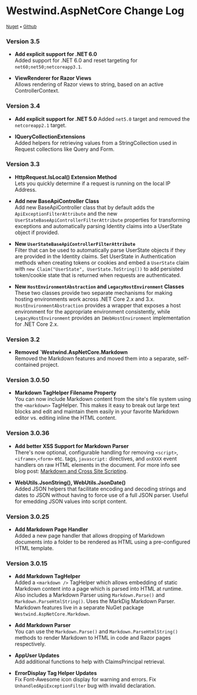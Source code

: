 # Westwind.AspNetCore Change Log
<small>[Nuget](https://www.nuget.org/packages/Westwind.AspNetCore/) &bull; [Github](https://github.com/RickStrahl/Westwind.AspNetCore)</small>


### Version 3.5
* **Add explicit support for .NET 6.0**  
Added support for .NET 6.0 and reset targeting for `net60;net50;netcoreapp3.1`.

* **ViewRenderer for Razor Views**  
Allows rendering of Razor views to string, based on an active ControllerContext.

### Version 3.4

* **Add explicit support for .NET 5.0**
Added `net5.0` target and removed the `netcoreapp2.1` target.

* **IQueryCollectionExtensions**  
Added helpers for retrieving values from a StringCollection used in Request collections like Query and Form.

### Version 3.3

* **HttpRequest.IsLocal() Extension Method**  
Lets you quickly determine if a request is running on the local IP Address.

* **Add new BaseApiController Class**  
Add new BaseApiController class that by default adds the `ApiExceptionFilterAttribute` and the new `UserStateBaseApiControllerFilterAttribute` properties for transforming exceptions and automatically parsing Identity claims into a UserState object if provided.

* **New `UserStateBaseApiControllerFilterAttribute`**  
Filter that can be used to automatically parse UserState objects if they are provided in the Identity claims. Set UserState in Authentication methods when creating tokens or cookies and embed a `UserState` claim with `new Claim("UserState", UserState.ToString())` to add persisted token/cookie state that is returned when requests are authenticated.

* **New `HostEnvironmentAbstraction` and `LegacyHostEnvironment` Classes**  
These two classes provide two separate mechanisms for making hosting environments work across .NET Core 2.x and 3.x. `HostEnvironmentAbstraction` provides a wrapper that exposes a host environment for the appropriate environment consistently, while `LegacyHostEnvironment` provides an `IWebHostEnvironment` implementation for .NET Core 2.x.

### Version 3.2

* **Removed `Westwind.AspNetCore.Markdown**  
Removed the Markdown features and moved them into a separate, self-contained project.

### Version 3.0.50

* **Markdown TagHelper Filename Property**  
You can now include Markdown content from the site's file system using the `<markdown>` TagHelper. This makes it easy to break out large text blocks and edit and maintain them easily in your favorite Markdown editor vs. editing inline the HTML content.

### Version 3.0.36

* **Add better XSS Support for Markdown Parser**  
There's now optional, configurable handling for removing `<script>`,`<iframe>`,`<form>` etc. tags, `javascript:` directives, and `onXXXX` event handlers on raw HTML elements in the document. For more info see blog post: [Markdown and Cross Site Scripting](https://weblog.west-wind.com/posts/2018/Aug/31/Markdown-and-Cross-Site-Scripting).

* **WebUtils.JsonString(), WebUtils.JsonDate()**  
Added JSON helpers that facilitate encoding and decoding strings and dates to JSON without having to force use of a full JSON parser. Useful for emedding JSON values into script content.

### Version 3.0.25

* **Add Markdown Page Handler**  
Added a new page handler that allows dropping of Markdown documents into a folder to be rendered as HTML using a pre-configured HTML template.


### Version 3.0.15

* **Add Markdown TagHelper**  
Added a `<markdown />` TagHelper which allows embedding of static Markdown content into a page which is parsed into HTML at runtime. Also includes a Markdown Parser using `Markdown.Parse()` and `Markdown.ParseHtmlString()`. Uses the MarkDig Markdown Parser. Markdown features live in a separate NuGet package `Westwind.AspNetCore.Markdown`.

* **Add Markdown Parser**  
You can use the `Markdown.Parse()` and `Markdown.ParseHtmlString()` methods to render Markdown to HTML in code and Razor pages respectively.

* **AppUser Updates**   
Add additional functions to help with ClaimsPrincipal retrieval.


* **ErrorDisplay Tag Helper Updates**  
Fix Font-Awesome icon display for warning and errors. Fix `UnhandledApiExceptionFilter` bug with invalid declaration.
